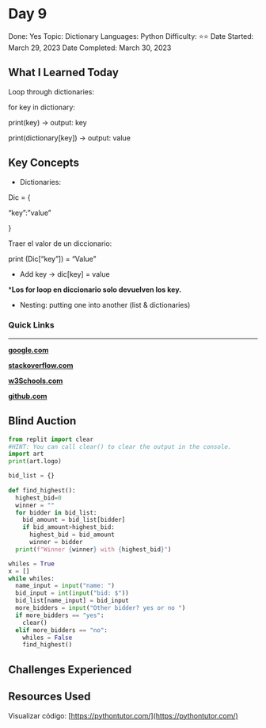 # Day 9

Done: Yes
Topic: Dictionary
Languages: Python
Difficulty: ⭐⭐
Date Started: March 29, 2023
Date Completed: March 30, 2023

## What I Learned Today

Loop through dictionaries:

for key in dictionary:

print(key) → output: key

print(dictionary[key]) → output: value

## Key Concepts

- Dictionaries:

Dic = {

“key”:”value”

}

Traer el valor de un diccionario:

print (Dic[“key”]) = “Value”

- Add key -> dic[key] = value

***Los for loop en diccionario solo devuelven los key.**

- Nesting: putting one into another (list & dictionaries)

### Quick Links

---

[**google.com**](http://www.google.com)

[**stackoverflow.com**](http://www.stackoverflow.com)

[**w3Schools.com**](https://www.w3schools.com/)

[**github.com**](https://github.com/)

## Blind Auction

```python
from replit import clear
#HINT: You can call clear() to clear the output in the console.
import art
print(art.logo)

bid_list = {}
  
def find_highest():
  highest_bid=0
  winner = ""
  for bidder in bid_list:
    bid_amount = bid_list[bidder]
    if bid_amount>highest_bid:
      highest_bid = bid_amount
      winner = bidder
  print(f"Winner {winner} with {highest_bid}")

whiles = True
x = []
while whiles:
  name_input = input("name: ")
  bid_input = int(input("bid: $"))
  bid_list[name_input] = bid_input
  more_bidders = input("Other bidder? yes or no ")
  if more_bidders == "yes":
    clear()
  elif more_bidders == "no":
    whiles = False
    find_highest()
```

## Challenges Experienced

## Resources Used

Visualizar código: [https://pythontutor.com/](https://pythontutor.com/)